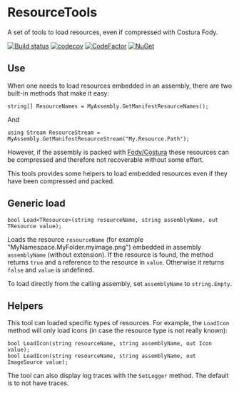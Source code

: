 # ResourceTools
A set of tools to load resources, even if compressed with Costura Fody.

[![Build status](https://ci.appveyor.com/api/projects/status/9ppi48xqfttu9ey1?svg=true)](https://ci.appveyor.com/project/dlebansais/resourcetools) [![codecov](https://codecov.io/gh/dlebansais/ResourceTools/branch/master/graph/badge.svg?token=O44VPQYRE7)](https://codecov.io/gh/dlebansais/ResourceTools) [![CodeFactor](https://www.codefactor.io/repository/github/dlebansais/resourcetools/badge)](https://www.codefactor.io/repository/github/dlebansais/resourcetools) [![NuGet](https://img.shields.io/nuget/v/ResourceTools.svg)](https://www.nuget.org/packages/ResourceTools)

## Use

When one needs to load resources embedded in an assembly, there are two built-in methods that make it easy:

    string[] ResourceNames = MyAssembly.GetManifestResourceNames();

And

    using Stream ResourceStream = MyAssembly.GetManifestResourceStream("My.Resource.Path");

However, if the assembly is packed with [Fody/Costura](https://github.com/Fody/Costura) these resources can be compressed and therefore not recoverable without some effort.

This tools provides some helpers to load embedded resources even if they have been compressed and packed.

## Generic load

	bool Load<TResource>(string resourceName, string assemblyName, out TResource value);

Loads the resource `resourceName` (for example "MyNamespace.MyFolder.myimage.png") embedded in assembly `assemblyName` (without extension). If the resource is found, the method returns `true` and a reference to the resource in `value`. Otherwise it returns `false` and `value` is undefined.

To load directly from the calling assembly, set `assemblyName` to `string.Empty`.

## Helpers

This tool can loaded specific types of resources. For example, the `LoadIcon` method will only load icons (in case the resource type is not really known):

	bool LoadIcon(string resourceName, string assemblyName, out Icon value);
	bool LoadIcon(string resourceName, string assemblyName, out ImageSource value);

The tool can also display log traces with the `SetLogger` method. The default is to not have traces.  